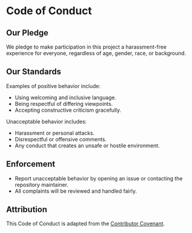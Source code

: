 # Code of Conduct

## Our Pledge
We pledge to make participation in this project a harassment-free experience for everyone, regardless of age, gender, race, or background.

## Our Standards
Examples of positive behavior include:
- Using welcoming and inclusive language.
- Being respectful of differing viewpoints.
- Accepting constructive criticism gracefully.

Unacceptable behavior includes:
- Harassment or personal attacks.
- Disrespectful or offensive comments.
- Any conduct that creates an unsafe or hostile environment.

## Enforcement
- Report unacceptable behavior by opening an issue or contacting the repository maintainer.
- All complaints will be reviewed and handled fairly.

## Attribution
This Code of Conduct is adapted from the [Contributor Covenant](https://www.contributor-covenant.org).
